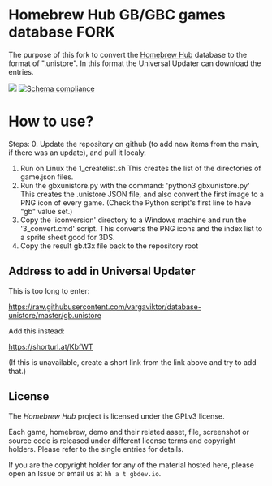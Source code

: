 # Homebrew Hub GB/GBC games database FORK

The purpose of this fork to convert the [Homebrew Hub](https://hh.gbdev.io) database to the format of ".unistore".
In this format the Universal Updater can download the entries. 

![](https://img.shields.io/badge/dynamic/json.svg?label=database&colorB=green&suffix=%20total%20entries&query=results&uri=https://hh3.gbdev.io/api/all) [![Schema compliance](https://github.com/gbdev/database/actions/workflows/test.yml/badge.svg)](https://github.com/gbdev/database/actions/workflows/test.yml)


# How to use?

Steps:
0. Update the repository on github (to add new items from the main, if there was an update), and pull it localy.
1. Run on Linux the 1_createlist.sh
   This creates the list of the directories of game.json files.
2. Run the gbxunistore.py with the command: 'python3 gbxunistore.py'
   This creates the .unistore JSON file, and also convert the first image to a PNG icon of every game.
   (Check the Python script's first line to have "gb" value set.) 
4. Copy the 'iconversion' directory to a Windows machine and run the '3_convert.cmd' script.
   This converts the PNG icons and the index list to a sprite sheet good for 3DS.
5. Copy the result gb.t3x file back to the repository root   

## Address to add in Universal Updater
This is too long to enter:

https://raw.githubusercontent.com/vargaviktor/database-unistore/master/gb.unistore

Add this instead:

https://shorturl.at/KbfWT

(If this is unavailable, create a short link from the link above and try to add that.)

## License

The *Homebrew Hub* project is licensed under the GPLv3 license. 

Each game, homebrew, demo and their related asset, file, screenshot or source code is released under different license terms and copyright holders. Please refer to the single entries for details.

If you are the copyright holder for any of the material hosted here, please open an Issue or email us at `hh a t gbdev.io`.
